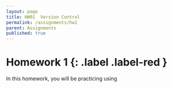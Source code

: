 ```yaml
---
layout: page
title: HW01  Version Control
permalink: /assignments/hw1
parent: Assignments
published: true
---
```


# Homework 1 {: .label .label-red }

In this homework, you will be practicing using 

